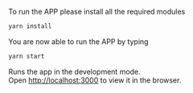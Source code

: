 To run the APP please install all the required modules

```bash
yarn install
```

You are now able to run the APP by typing

```bash
yarn start
```

Runs the app in the development mode.\
Open [http://localhost:3000](http://localhost:3000) to view it in the browser.
